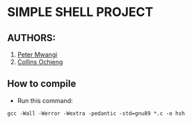 # SIMPLE SHELL PROJECT

## AUTHORS:
1. [Peter Mwangi](https://github.com/Peter-Mwangi254)
2. [Collins Ochieng](https://github.com/Collins331)

## How to compile 
- Run this command:
```
gcc -Wall -Werror -Wextra -pedantic -std=gnu89 *.c -o hsh
```

